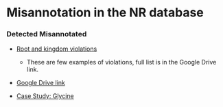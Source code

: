 # Misannotation in the NR database

### Detected Misannotated
* [Root and kingdom violations](results)
  - These are few examples of violations, full list is in the Google Drive link.
* [Google Drive link](https://drive.google.com/drive/u/2/folders/1lF7boVEF2hf9CSl0quW0T4IkRc54Fjd7)

* [Case Study: Glycine](examples.md)
